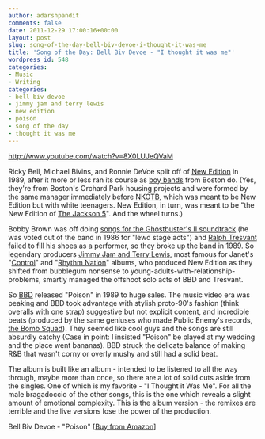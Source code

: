 ```yaml
---
author: adarshpandit
comments: false
date: 2011-12-29 17:00:16+00:00
layout: post
slug: song-of-the-day-bell-biv-devoe-i-thought-it-was-me
title: 'Song of the Day: Bell Biv Devoe - "I thought it was me"'
wordpress_id: 548
categories:
- Music
- Writing
categories:
- bell biv devoe
- jimmy jam and terry lewis
- new edition
- poison
- song of the day
- thought it was me
---
```


http://www.youtube.com/watch?v=8X0LUJeQVaM

Ricky Bell, Michael Bivins, and Ronnie DeVoe split off of [New Edition](http://en.wikipedia.org/wiki/New_Edition) in 1989, after it more or less ran its course as [boy bands](http://en.wikipedia.org/wiki/Boy_band) from Boston do. (Yes, they're from Boston's Orchard Park housing projects and were formed by the same manager immediately before [NKOTB](http://en.wikipedia.org/wiki/New_Kids_on_the_Block), which was meant to be New Edition but with white teenagers. New Edition, in turn, was meant to be "the New Edition of [The Jackson 5](http://www.amazon.com/gp/product/B000001A9Y/ref=as_li_ss_tl?ie=UTF8&tag=whmomyth-20&linkCode=as2&camp=1789&creative=390957&creativeASIN=B000001A9Y)". And the wheel turns.)

Bobby Brown was off doing [songs for the Ghostbuster's II soundtrack](http://www.youtube.com/watch?v=UhoU7lINYxk) (he was voted out of the band in 1986 for "lewd stage acts") and [Ralph Tresvant](http://en.wikipedia.org/wiki/Ralph_Tresvant) failed to fill his shoes as a performer, so they broke up the band in 1989. So legendary producers [Jimmy Jam and Terry Lewis](http://en.wikipedia.org/wiki/Jimmy_Jam_%26_Terry_Lewis), most famous for Janet's "[Control](http://www.amazon.com/gp/product/B000002GFE/ref=as_li_ss_tl?ie=UTF8&tag=whmomyth-20&linkCode=as2&camp=1789&creative=390957&creativeASIN=B000002GFE)" and "[Rhythm Nation](http://www.amazon.com/gp/product/B000002GFN/ref=as_li_ss_tl?ie=UTF8&tag=whmomyth-20&linkCode=as2&camp=1789&creative=390957&creativeASIN=B000002GFN)" albums, who produced New Edition as they shifted from bubblegum nonsense to young-adults-with-relationship-problems, smartly managed the offshoot solo acts of BBD and Tresvant.

So [BBD](http://en.wikipedia.org/wiki/Bell_Biv_DeVoe) released "Poison" in 1989 to huge sales. The music video era was peaking and BBD took advantage with stylish proto-90's fashion (think overalls with one strap) suggestive but not explicit content, and incredible beats (produced by the same geniuses who made Public Enemy's records, [the Bomb Squad](http://en.wikipedia.org/wiki/The_Bomb_Squad)). They seemed like cool guys and the songs are still absurdly catchy (Case in point: I insisted "Poison" be played at my wedding and the place went bananas). BBD struck the delicate balance of making R&B that wasn't corny or overly mushy and still had a solid beat.

The album is built like an album - intended to be listened to all the way through, maybe more than once, so there are a lot of solid cuts aside from the singles. One of which is my favorite - "I Thought it Was Me". For all the male bragadoccio of the other songs, this is the one which reveals a slight amount of emotional complexity. This is the album version - the remixes are terrible and the live versions lose the power of the production.

Bell Biv Devoe - "Poison" [[Buy from Amazon](//www.amazon.com/gp/product/B000002O6V/ref=as_li_ss_tl?ie=UTF8&tag=whmomyth-20&linkCode=as2&camp=1789&creative=390957&creativeASIN=B000002O6V)]
